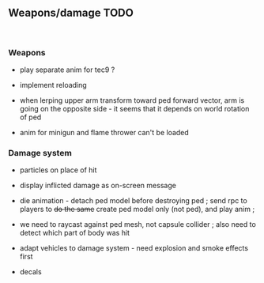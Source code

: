 
## Weapons/damage TODO
<br>



### Weapons

- play separate anim for tec9 ?

- implement reloading

- when lerping upper arm transform toward ped forward vector, arm is going on the opposite side - it seems that it depends on world rotation of ped

- anim for minigun and flame thrower can't be loaded


### Damage system

- particles on place of hit

- display inflicted damage as on-screen message

- die animation - detach ped model before destroying ped ; send rpc to players to ~~do the same~~ create ped model only (not ped), and play anim ;

- we need to raycast against ped mesh, not capsule collider ; also need to detect which part of body was hit

- adapt vehicles to damage system - need explosion and smoke effects first

- decals


